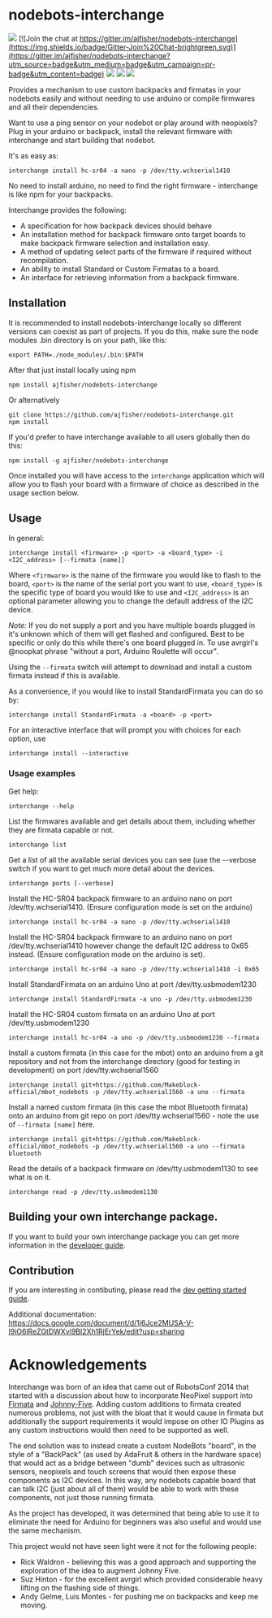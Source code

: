 # nodebots-interchange

![](https://img.shields.io/badge/version-1.0.0--alpha-blue.svg)
[![Join the chat at https://gitter.im/ajfisher/nodebots-interchange](https://img.shields.io/badge/Gitter-Join%20Chat-brightgreen.svg)](https://gitter.im/ajfisher/nodebots-interchange?utm_source=badge&utm_medium=badge&utm_campaign=pr-badge&utm_content=badge)
![](https://img.shields.io/badge/status-RC-orange.svg)
![](https://img.shields.io/david/ajfisher/nodebots-interchange.svg)
![](https://img.shields.io/github/issues/ajfisher/nodebots-interchange.svg)

Provides a mechanism to use custom backpacks and firmatas in your nodebots easily
and without needing to use arduino or compile firmwares and all their dependencies.

Want to use a ping sensor on your nodebot or play around with neopixels? Plug in
your arduino or backpack, install the relevant firmware with interchange and
start building that nodebot.

It's as easy as:

```
interchange install hc-sr04 -a nano -p /dev/tty.wchserial1410
```

No need to install arduino, no need to find the right firmware - interchange is
like npm for your backpacks.

Interchange provides the following:

* A specification for how backpack devices should behave
* An installation method for backpack firmware onto target boards to make
backpack firmware selection and installation easy.
* A method of updating select parts of the firmware if required without recompilation.
* An ability to install Standard or Custom Firmatas to a board.
* An interface for retrieving information from a backpack firmware.

## Installation

It is recommended to install nodebots-interchange locally so different versions
can coexist as part of projects. If you do this, make sure the node modules
.bin directory is on your path, like this:

```
export PATH=./node_modules/.bin:$PATH
```

After that just install locally using npm

```
npm install ajfisher/nodebots-interchange
```

Or alternatively

```
git clone https://github.com/ajfisher/nodebots-interchange.git
npm install
```

If you'd prefer to have interchange available to all users globally then do this:

```
npm install -g ajfisher/nodebots-interchange
```

Once installed you will have access to the `interchange` application which will allow
you to flash your board with a firmware of choice as described in the usage
section below.

## Usage

In general:

```
interchange install <firmware> -p <port> -a <board_type> -i <I2C_address> [--firmata [name]]
```

Where `<firmware>` is the name of the firmware you would like to flash to the board,
`<port>` is the name of the serial port you want to use, `<board_type>` is the
specific type of board you would like to use and `<I2C_address>` is an optional
parameter allowing you to change the default address of the I2C device.

_Note:_ If you do not supply a port and you have multiple boards plugged in
it's unknown which of them will get flashed and configured. Best to be specific
or only do this while there's one board plugged in. To use avrgirl's @noopkat phrase
"without a port, Arduino Roulette will occur".

Using the `--firmata` switch will attempt to download and install a custom firmata
instead if this is available.

As a convenience, if you would like to install StandardFirmata you can do so by:

```
interchange install StandardFirmata -a <board> -p <port>
```

For an interactive interface that will prompt you with choices for each option, use
```
interchange install --interactive
```

### Usage examples

Get help:

```
interchange --help
```

List the firmwares available and get details about them, including whether they
are firmata capable or not.

```
interchange list
```

Get a list of all the available serial devices you can see (use the --verbose
switch if you want to get much more detail about the devices.

```
interchange ports [--verbose]
```

Install the HC-SR04 backpack firmware to an arduino nano on port /dev/tty.wchserial1410.
(Ensure configuration mode is set on the arduino)

```
interchange install hc-sr04 -a nano -p /dev/tty.wchserial1410
```

Install the HC-SR04 backpack firmware to an arduino nano on port /dev/tty.wchserial1410
however change the default I2C address to 0x65 instead. (Ensure configuration
mode on the arduino is set).

```
interchange install hc-sr04 -a nano -p /dev/tty.wchserial1410 -i 0x65
```

Install StandardFirmata on an arduino Uno at port /dev/tty.usbmodem1230

```
interchange install StandardFirmata -a uno -p /dev/tty.usbmodem1230
```

Install the HC-SR04 custom firmata on an arduino Uno at port /dev/tty.usbmodem1230

```
interchange install hc-sr04 -a uno -p /dev/tty.usbmodem1230 --firmata
```

Install a custom firmata (in this case for the mbot) onto an arduino from a git
repository and not from the interchange directory (good for testing in development) on port
/dev/tty.wchserial1560

```
interchange install git+https://github.com/Makeblock-official/mbot_nodebots -p /dev/tty.wchserial1560 -a uno --firmata
```

Install a named custom firmata (in this case the mbot Bluetooth firmata) onto
an arduino from git repo on port /dev/tty.wchserial1560 - note the use of
`--firmata [name]` here.

```
interchange install git+https://github.com/Makeblock-official/mbot_nodebots -p /dev/tty.wchserial1560 -a uno --firmata bluetooth
```

Read the details of a backpack firmware on /dev/tty.usbmodem1130 to see what
is on it.

```
interchange read -p /dev/tty.usbmodem1130
```


## Building your own interchange package.

If you want to build your own interchange package you can get more information
in the [developer guide](/docs/dev.md).

## Contribution

If you are interesting in contibuting, please read the [dev getting started
guide](/docs/contribution.md).

Additional documentation: https://docs.google.com/document/d/1j6Jce2MUSA-V-I9iO6lReZGtDWXvi9BI2Xh1RjErYek/edit?usp=sharing

# Acknowledgements

Interchange was born of an idea that came out of RobotsConf 2014 that started
with a discussion about how to incorporate NeoPixel support into
[Firmata](https://github.com/firmata/arduino) and
[Johnny-Five](https://github.com/rwaldron/johnny-five). Adding custom additions
to firmata created numerous problems, not just with the bloat that it would
cause in firmata but additionally the support requirements it would impose on
other IO Plugins as any custom instructions would then need to be supported as well.

The end solution was to instead create a custom NodeBots "board", in the
style of a "BackPack" (as used by AdaFruit & others in the hardware space) that
would act as a bridge between "dumb" devices such as ultrasonic sensors,
neopixels and touch screens that would then expose these components as I2C
devices. In this way, any nodebots capable board that can talk I2C (just about
all of them) would be able to work with these components, not just those running
firmata.

As the project has developed, it was determined that being able to use it to
eliminate the need for Arduino for beginners was also useful and would use the
same mechanism.

This project would not have seen light were it not for the following people:

* Rick Waldron - believing this was a good approach and supporting the exploration
of the idea to augment Johnny Five.
* Suz Hinton - for the excellent avrgirl which provided considerable heavy lifting on the
flashing side of things.
* Andy Gelme, Luis Montes - for pushing me on backpacks and keep me moving.
